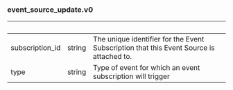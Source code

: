 
### event_source_update.v0

| &nbsp; | &nbsp; | &nbsp; |
|---|---|---|
| subscription_id | string | The unique identifier for the Event Subscription that this Event Source is attached to. |
| type | string | Type of event for which an event subscription will trigger |